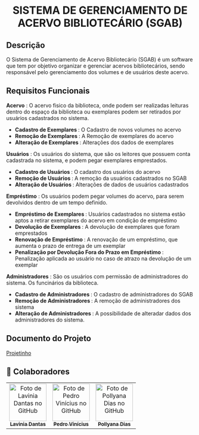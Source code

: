 <h1 align="center">SISTEMA DE GERENCIAMENTO DE ACERVO BIBLIOTECÁRIO (SGAB)</h1>


## **Descrição**
O Sistema de Gerenciamento de Acervo Bibliotecário (SGAB) é um software que tem por objetivo organizar e gerenciar acervos bibliotecários, sendo responsável pelo gerenciamento dos volumes e de usuários deste acervo.


## Requisitos Funcionais
**Acervo** : O acervo fisico da biblioteca, onde podem ser realizadas leituras dentro do espaço da biblioteca ou exemplares podem ser retirados por usuários cadastrados no sistema.
* <b> Cadastro de Exemplares </b>: O Cadastro de novos volumes no acervo
* <b> Remoção de Exemplares </b>: A Remoção de exemplares do acervo
* <b> Alteração de Exemplares </b>: Alterações dos dados de exemplares

**Usuários** : Os usuários do sistema, que são os leitores que possuem conta cadastrada no sistema, e podem pegar exemplares emprestados.
* <b> Cadastro de Usuários </b>: O cadastro dos usuários do acervo
* <b> Remoção de Usuários </b>: A remoção da usuários cadastrados no SGAB
* <b> Alteração de Usuários </b>: Alterações de dados de usuários cadastrados

**Empréstimo** : Os usuários podem pegar volumes do acervo, para serem devolvidos dentro de um tempo definido.
* <b> Empréstimo de Exemplares </b>: Usuários cadastrados no sistema estão aptos a retirar exemplares do acervo em condição de empréstimo
* <b> Devolução de Exemplares </b>: A devolução de exemplares que foram emprestados
* <b> Renovação de Empréstimo </b>: A renovação de um empréstimo, que aumenta o prazo de entrega de um exemplar
* <b> Penalização por Devolução Fora do Prazo em Empréstimo </b>: Penalização aplicada ao usuário no caso de atrazo na devolução de um exemplar

**Administradores** : São os usuários com permissão de administradores do sistema. Os funcinários da biblioteca.
* <b> Cadastro de Administradores </b>: O cadastro de administradores do SGAB
* <b> Remoção de Administradores </b>: A remoção de administradores dos sistema
* <b> Alteração de Administradores </b>: A possibilidade de alteradar dados dos administradores do sistema.


## Documento do Projeto
<a href= "https://docs.google.com/document/d/1iDARX8hfD6CvpUMOUtUOb-ttJYDn8J8OdbGw0ZdQWqE/edit?usp=sharing">
Projetinho
</a>


## :handshake: Colaboradores
<table>
  <tr>
    <td align="center">
      <a href="https://github.com/LilPuppet">
        <img src="https://avatars.githubusercontent.com/u/100712081?v=4" width="100px;" alt="Foto de Lavinia Dantas no GitHub"/><br>
        <sub>
          <b>Lavinia Dantas</b>
        </sub>
      </a>
    </td>
    <td align="center">
      <a href="https://github.com/CaraChaato">
        <img src="https://avatars.githubusercontent.com/u/110605121?v=4" width="100px;" alt="Foto de Pedro Vinícius no GitHub"/><br>
        <sub>
          <b>Pedro Vinícius</b>
        </sub>
      </a>
    </td>
    <td align="center">
      <a href="https://github.com/Pollyanadias">
        <img src="https://avatars.githubusercontent.com/u/110605099?v=4" width="100px;" alt="Foto de Pollyana Dias no GitHub"/><br>
        <sub>
          <b>Pollyana Dias</b>
        </sub>
      </a>
    </td>
  </tr>
</table> 

